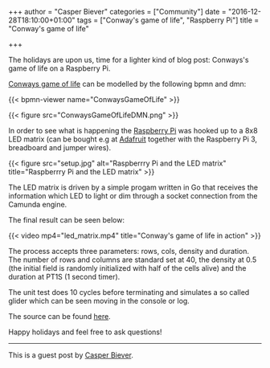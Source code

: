 +++
author = "Casper Biever"
categories = ["Community"]
date = "2016-12-28T18:10:00+01:00"
tags = ["Conway's game of life", "Raspberry Pi"]
title = "Conway's game of life"

+++

The holidays are upon us, time for a lighter kind of blog post: Conways's game of life on a Raspberry Pi.

[Conways game of life](https://en.wikipedia.org/wiki/Conway's_Game_of_Life) can be modelled by the following bpmn and dmn:

{{< bpmn-viewer name="ConwaysGameOfLife" >}}

{{< figure src="ConwaysGameOfLifeDMN.png" >}}

In order to see what is happening the [Raspberry Pi](https://www.raspberrypi.org) was hooked up to a 8x8 LED matrix (can be bought e.g at [Adafruit](https://www.adafruit.com/products/872) together with the Raspberry Pi 3, breadboard and jumper wires).

{{< figure src="setup.jpg" alt="Raspberrry Pi and the LED matrix" title="Raspberrry Pi and the LED matrix" >}}

The LED matrix is driven by a simple progam written in Go that receives the information which LED to light or dim through a socket connection from the Camunda engine.

The final result can be seen below:

{{< video mp4="led_matrix.mp4" title="Conway's game of life in action" >}}

The process accepts three parameters: rows, cols, density and duration. The number of rows and columns are standard set at 40, the density at 0.5 (the initial field is randomly initialized with half of the cells alive) and the duration at PT1S (1 second timer).

The unit test does 10 cycles before terminating and simulates a so called glider which can be seen moving in the console or log.

The source can be found [here](https://github.com/cbiever/conways-game-of-life).

Happy holidays and feel free to ask questions!

---

This is a guest post by [Casper Biever](https://github.com/cbiever/).

